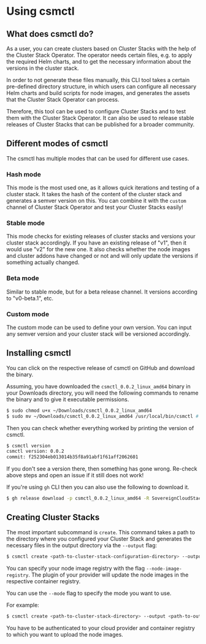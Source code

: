 # Using csmctl


## What does csmctl do? 

As a user, you can create clusters based on Cluster Stacks with the help of the Cluster Stack Operator. The operator needs certain files, e.g. to apply the required Helm charts, and to get the necessary information about the versions in the cluster stack.

In order to not generate these files manually, this CLI tool takes a certain pre-defined directory structure, in which users can configure all necessary Helm charts and build scripts for node images, and generates the assets that the Cluster Stack Operator can process.

Therefore, this tool can be used to configure Cluster Stacks and to test them with the Cluster Stack Operator. It can also be used to release stable releases of Cluster Stacks that can be published for a broader community.

## Different modes of csmctl 

The csmctl has multiple modes that can be used for different use cases.

### Hash mode

This mode is the most used one, as it allows quick iterations and testing of a cluster stack. It takes the hash of the content of the cluster stack and generates a semver version on this. You can combine it with the `custom` channel of Cluster Stack Operator and test your Cluster Stacks easily!

### Stable mode

This mode checks for existing releases of cluster stacks and versions your cluster stack accordingly. If you have an existing release of "v1", then it would use "v2" for the new one. It also checks whether the node images and cluster addons have changed or not and will only update the versions if something actually changed.

### Beta mode

Similar to stable mode, but for a beta release channel. It versions according to "v0-beta.1", etc.

### Custom mode

The custom mode can be used to define your own version. You can input any semver version and your cluster stack will be versioned accordingly.


## Installing csmctl
You can click on the respective release of csmctl on GitHub and download the binary.

Assuming, you have downloaded the `csmctl_0.0.2_linux_amd64` binary in your Downloads directory, you will need the following commands to rename the binary and to give it executable permissions.

```bash
$ sudo chmod u+x ~/Downloads/csmctl_0.0.2_linux_amd64
$ sudo mv ~/Downloads/csmctl_0.0.2_linux_amd64 /usr/local/bin/csmctl # or use any bin directory from your PATH
```

Then you can check whether everything worked by printing the version of csmctl.

```bash
$ csmctl version
csmctl version: 0.0.2
commit: f252304eb013014b35f8a91abf1f61aff2062601
```

If you don't see a version there, then something has gone wrong. Re-check above steps and open an issue if it still does not work!


If you're using `gh` CLI then you can also use the following to download it. 
```bash
$ gh release download -p csmctl_0.0.2_linux_amd64 -R SovereignCloudStack/csmctl
```

## Creating Cluster Stacks

The most important subcommand is `create`. This command takes a path to the directory where you configured your Cluster Stack and generates the necessary files in the output directory via the `--output` flag:

```bash
$ csmctl create <path-to-cluster-stack-configuration-directory> --output <path-to-output-directory> 
```

You can specify your node image registry with the flag `--node-image-registry`. The plugin of your provider will update the node images in the respective container registry. 

You can use the `--mode` flag to specify the mode you want to use.

For example:

```bash
$ csmctl create <path-to-cluster-stack-directory> --output <path-to-output-directory>  --mode hash --node-image-registry <url-of-registry>
```

You have to be authenticated to your cloud provider and container registry to which you want to upload the node images.